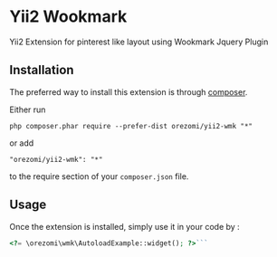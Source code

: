 Yii2 Wookmark
=============
Yii2 Extension for pinterest like layout using Wookmark Jquery Plugin

Installation
------------

The preferred way to install this extension is through [composer](http://getcomposer.org/download/).

Either run

```
php composer.phar require --prefer-dist orezomi/yii2-wmk "*"
```

or add

```
"orezomi/yii2-wmk": "*"
```

to the require section of your `composer.json` file.


Usage
-----

Once the extension is installed, simply use it in your code by  :

```php
<?= \orezomi\wmk\AutoloadExample::widget(); ?>```